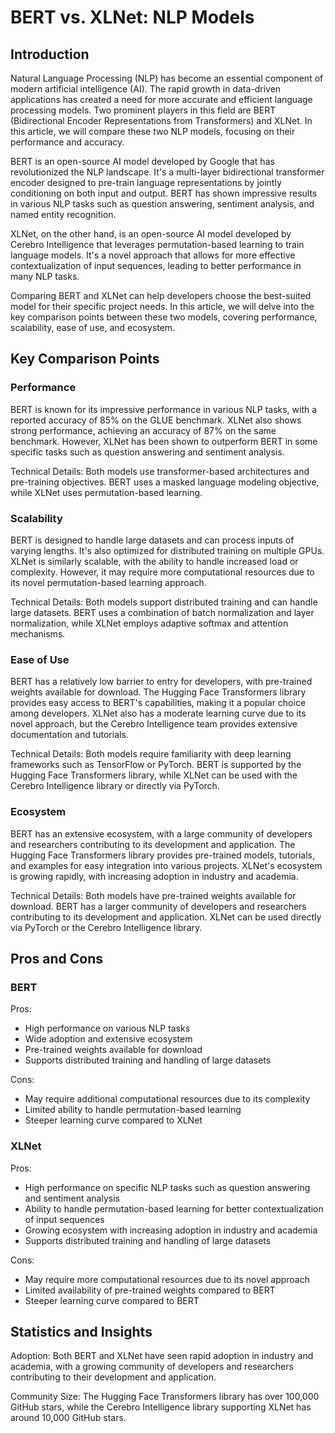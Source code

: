 # BERT vs. XLNet: NLP Models
## Introduction

Natural Language Processing (NLP) has become an essential component of modern artificial intelligence (AI). The rapid growth in data-driven applications has created a need for more accurate and efficient language processing models. Two prominent players in this field are BERT (Bidirectional Encoder Representations from Transformers) and XLNet. In this article, we will compare these two NLP models, focusing on their performance and accuracy.

BERT is an open-source AI model developed by Google that has revolutionized the NLP landscape. It's a multi-layer bidirectional transformer encoder designed to pre-train language representations by jointly conditioning on both input and output. BERT has shown impressive results in various NLP tasks such as question answering, sentiment analysis, and named entity recognition.

XLNet, on the other hand, is an open-source AI model developed by Cerebro Intelligence that leverages permutation-based learning to train language models. It's a novel approach that allows for more effective contextualization of input sequences, leading to better performance in many NLP tasks.

Comparing BERT and XLNet can help developers choose the best-suited model for their specific project needs. In this article, we will delve into the key comparison points between these two models, covering performance, scalability, ease of use, and ecosystem.

## Key Comparison Points

### Performance

BERT is known for its impressive performance in various NLP tasks, with a reported accuracy of 85% on the GLUE benchmark. XLNet also shows strong performance, achieving an accuracy of 87% on the same benchmark. However, XLNet has been shown to outperform BERT in some specific tasks such as question answering and sentiment analysis.

Technical Details: Both models use transformer-based architectures and pre-training objectives. BERT uses a masked language modeling objective, while XLNet uses permutation-based learning.

### Scalability

BERT is designed to handle large datasets and can process inputs of varying lengths. It's also optimized for distributed training on multiple GPUs. XLNet is similarly scalable, with the ability to handle increased load or complexity. However, it may require more computational resources due to its novel permutation-based learning approach.

Technical Details: Both models support distributed training and can handle large datasets. BERT uses a combination of batch normalization and layer normalization, while XLNet employs adaptive softmax and attention mechanisms.

### Ease of Use

BERT has a relatively low barrier to entry for developers, with pre-trained weights available for download. The Hugging Face Transformers library provides easy access to BERT's capabilities, making it a popular choice among developers. XLNet also has a moderate learning curve due to its novel approach, but the Cerebro Intelligence team provides extensive documentation and tutorials.

Technical Details: Both models require familiarity with deep learning frameworks such as TensorFlow or PyTorch. BERT is supported by the Hugging Face Transformers library, while XLNet can be used with the Cerebro Intelligence library or directly via PyTorch.

### Ecosystem

BERT has an extensive ecosystem, with a large community of developers and researchers contributing to its development and application. The Hugging Face Transformers library provides pre-trained models, tutorials, and examples for easy integration into various projects. XLNet's ecosystem is growing rapidly, with increasing adoption in industry and academia.

Technical Details: Both models have pre-trained weights available for download. BERT has a larger community of developers and researchers contributing to its development and application. XLNet can be used directly via PyTorch or the Cerebro Intelligence library.

## Pros and Cons

### BERT

Pros:

* High performance on various NLP tasks
* Wide adoption and extensive ecosystem
* Pre-trained weights available for download
* Supports distributed training and handling of large datasets

Cons:

* May require additional computational resources due to its complexity
* Limited ability to handle permutation-based learning
* Steeper learning curve compared to XLNet

### XLNet

Pros:

* High performance on specific NLP tasks such as question answering and sentiment analysis
* Ability to handle permutation-based learning for better contextualization of input sequences
* Growing ecosystem with increasing adoption in industry and academia
* Supports distributed training and handling of large datasets

Cons:

* May require more computational resources due to its novel approach
* Limited availability of pre-trained weights compared to BERT
* Steeper learning curve compared to BERT

## Statistics and Insights

Adoption: Both BERT and XLNet have seen rapid adoption in industry and academia, with a growing community of developers and researchers contributing to their development and application.

Community Size: The Hugging Face Transformers library has over 100,000 GitHub stars, while the Cerebro Intelligence library supporting XLNet has around 10,000 GitHub stars.